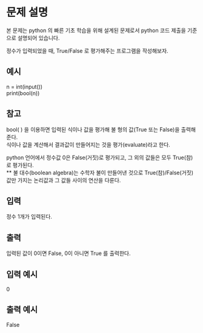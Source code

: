# 문제 설명

본 문제는 python 의 빠른 기초 학습을 위해 설계된 문제로서 python 코드 제출을 기준으로 설명되어 있습니다.

정수가 입력되었을 때, True/False 로 평가해주는 프로그램을 작성해보자.

## 예시

n = int(input())  
print(bool(n))

## 참고

bool( ) 을 이용하면 입력된 식이나 값을 평가해 불 형의 값(True 또는 False)을 출력해준다.  
식이나 값을 계산해서 결과값이 만들어지는 것을 평가(evaluate)라고 한다.

python 언어에서 정수값 0은 False(거짓)로 평가되고, 그 외의 값들은 모두 True(참)로 평가된다.  
\*\* 불 대수(boolean algebra)는 수학자 불이 만들어낸 것으로 True(참)/False(거짓) 값만 가지는 논리값과 그 값들 사이의 연산을 다룬다.

## 입력

정수 1개가 입력된다.

## 출력

입력된 값이 0이면 False, 0이 아니면 True 를 출력한다.

## 입력 예시

0

## 출력 예시

False
